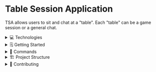 # Table Session Application

TSA allows users to sit and chat at a "table".
Each "table" can be a game session or a general chat.

<!-- [![Open in GitHub Codespaces](https://github.com/codespaces/badge.svg)](https://github.com/codespaces/new?hide_repo_select=true&ref=main&repo=) -->

<details>
    <summary>💻 Technologies</summary>

- [Astro](https://astro.build/)
- [React](https://reactjs.org/)
- [TailwindCSS](https://tailwindcss.com/)
</details>

<details>
    <summary>🗒️ Getting Started</summary>
</details>

<details>
    <summary>🚀 Commands</summary>

All commands are run from the root of the project, from a terminal:

| Command                   | Action                                           |
| :------------------------ | :----------------------------------------------- |
| `npm install`             | Installs dependencies                            |
| `npm run dev`             | Starts local dev server at `localhost:3000`      |
| `npm run build`           | Build your production site to `./dist/`          |
| `npm run preview`         | Preview your build locally, before deploying     |
| `npm run astro ...`       | Run CLI commands like `astro add`, `astro check` |
| `npm run astro -- --help` | Get help using the Astro CLI                     |
</details>

<details>
    <summary>🏗️ Project Structure</summary>

Inside of your Astro project, you'll see the following folders and files:

```
/
├── public/
├── src/
│   └── pages/
│       └── index.astro
└── package.json
```

Astro looks for `.astro` or `.md` files in the `src/pages/` directory. Each page is exposed as a route based on its file name.

There's nothing special about `src/components/`, but that's where we like to put any Astro/React/Vue/Svelte/Preact components.

Any static assets, like images, can be placed in the `public/` directory.
</details>

<details>
    <summary>👐 Contributing</summary>
</details>
